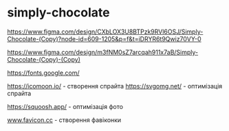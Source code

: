 # simply-chocolate

https://www.figma.com/design/CXbLOX3U8BTPzk9RVl6OSJ/Simply-Chocolate-(Copy)?node-id=609-1205&p=f&t=iDRYR6t9Qwiz70VY-0

https://www.figma.com/design/m3fNM0sZ7arcqah911x7aB/Simply-Chocolate-(Copy)-(Copy)


https://fonts.google.com/

https://icomoon.io/ - створення спрайта 
https://svgomg.net/ - оптимізація спрайта 

https://squoosh.app/ - оптимізація фото

www.favicon.cc - створення фавіконки 
